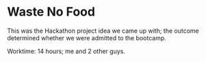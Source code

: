 # Waste No Food

This was the Hackathon project idea we came up with; the outcome determined whether we were admitted to the bootcamp.

Worktime: 14 hours; me and 2 other guys.
